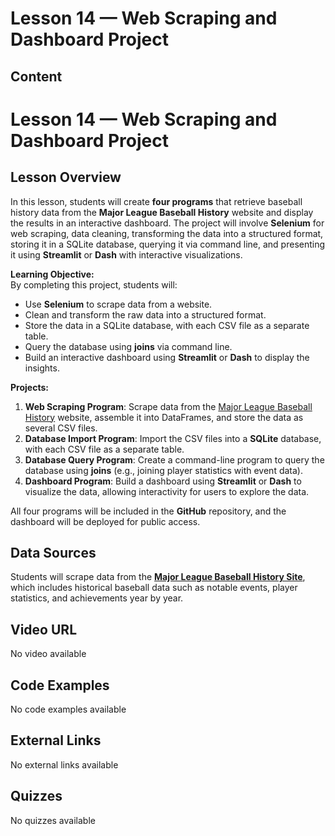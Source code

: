 # Lesson 14 — Web Scraping and Dashboard Project

## Content

# Lesson 14 — Web Scraping and Dashboard Project

## Lesson Overview
In this lesson, students will create **four programs** that retrieve baseball history data from the **Major League Baseball History** website and display the results in an interactive dashboard. The project will involve **Selenium** for web scraping, data cleaning, transforming the data into a structured format, storing it in a SQLite database, querying it via command line, and presenting it using **Streamlit** or **Dash** with interactive visualizations.

**Learning Objective:**  
By completing this project, students will:
- Use **Selenium** to scrape data from a website.
- Clean and transform the raw data into a structured format.
- Store the data in a SQLite database, with each CSV file as a separate table.
- Query the database using **joins** via command line.
- Build an interactive dashboard using **Streamlit** or **Dash** to display the insights.

**Projects:**
1. **Web Scraping Program**: Scrape data from the [Major League Baseball History](https://www.baseball-almanac.com/yearmenu.shtml) website, assemble it into DataFrames, and store the data as several CSV files.
2. **Database Import Program**: Import the CSV files into a **SQLite** database, with each CSV file as a separate table.
3. **Database Query Program**: Create a command-line program to query the database using **joins** (e.g., joining player statistics with event data).
4. **Dashboard Program**: Build a dashboard using **Streamlit** or **Dash** to visualize the data, allowing interactivity for users to explore the data.

All four programs will be included in the **GitHub** repository, and the dashboard will be deployed for public access.

## Data Sources

Students will scrape data from the **[Major League Baseball History Site](https://www.baseball-almanac.com/yearmenu.shtml)**, which includes historical baseball data such as notable events, player statistics, and achievements year by year.


## Video URL

No video available

## Code Examples

No code examples available

## External Links

No external links available

## Quizzes

No quizzes available